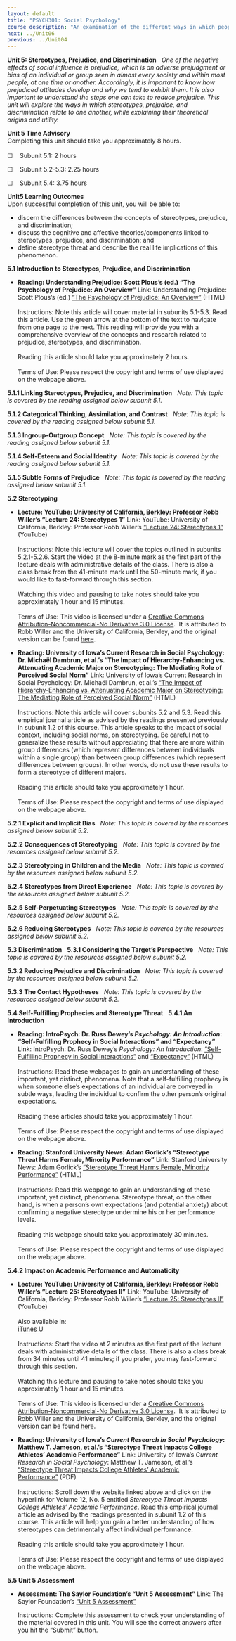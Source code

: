```yaml
---
layout: default
title: "PSYCH301: Social Psychology"
course_description: "An examination of the different ways in which people interact with other individuals, groups, and the larger society as a whole, as well as why people act in certain ways."
next: ../Unit06
previous: ../Unit04
---
```

**Unit 5: Stereotypes, Prejudice, and Discrimination** <span
id="5"></span> 
*One of the negative effects of social influence is prejudice, which is
an adverse prejudgment or bias of an individual or group seen in almost
every society and within most people, at one time or another.
Accordingly, it is important to know how prejudiced attitudes develop
and why we tend to exhibit them. It is also important to understand the
steps one can take to reduce prejudice. This unit will explore the ways
in which stereotypes, prejudice, and discrimination relate to one
another, while explaining their theoretical origins and utility.*

**Unit 5 Time Advisory**  
Completing this unit should take you approximately 8 hours.  
    
 ☐    Subunit 5.1: 2 hours  
  
 ☐    Subunit 5.2-5.3: 2.25 hours  
  
 ☐    Subunit 5.4: 3.75 hours

**Unit5 Learning Outcomes**  
Upon successful completion of this unit, you will be able to:
-   discern the differences between the concepts of stereotypes,
    prejudice, and discrimination;
-   discuss the cognitive and affective theories/components linked to
    stereotypes, prejudice, and discrimination; and
-   define stereotype threat and describe the real life implications of
    this phenomenon.

**5.1 Introduction to Stereotypes, Prejudice, and Discrimination** <span
id="5.1"></span> 
-   **Reading: Understanding Prejudice: Scott Plous’s (ed.) “The
    Psychology of Prejudice: An Overview”**
    Link: Understanding Prejudice: Scott Plous’s (ed.) [“The Psychology
    of Prejudice: An
    Overview”](http://www.understandingprejudice.org/apa/english/) (HTML)  
        
     Instructions: Note this article will cover material in subunits
    5.1-5.3. Read this article. Use the green arrow at the bottom of the
    text to navigate from one page to the next. This reading will
    provide you with a comprehensive overview of the concepts and
    research related to prejudice, stereotypes, and discrimination.   
        
     Reading this article should take you approximately 2 hours.  
        
     Terms of Use: Please respect the copyright and terms of use
    displayed on the webpage above.

**5.1.1 Linking Stereotypes, Prejudice, and Discrimination** <span
id="5.1.1"></span> 
*Note: This topic is covered by the reading assigned below subunit 5.1.*

**5.1.2 Categorical Thinking, Assimilation, and Contrast** <span
id="5.1.2"></span> 
*Note: This topic is covered by the reading assigned below subunit 5.1.*

**5.1.3 Ingroup-Outgroup Concept** <span id="5.1.3"></span> 
*Note: This topic is covered by the reading assigned below subunit 5.1.*

**5.1.4 Self-Esteem and Social Identity** <span id="5.1.4"></span> 
*Note: This topic is covered by the reading assigned below subunit 5.1.*

**5.1.5 Subtle Forms of Prejudice** <span id="5.1.5"></span> 
*Note: This topic is covered by the reading assigned below subunit 5.1.*

**5.2 Stereotyping** <span id="5.2"></span> 
-   **Lecture: YouTube: University of California, Berkley: Professor
    Robb Willer’s “Lecture 24: Stereotypes 1”**
    Link: YouTube: University of California, Berkley: Professor Robb
    Willer’s [“Lecture 24: Stereotypes
    1”](http://www.youtube.com/watch?v=2g32NEeXii0) (YouTube)  
        
     Instructions: Note this lecture will cover the topics outlined in
    subunits 5.2.1-5.2.6. Start the video at the 8-minute mark as the
    first part of the lecture deals with administrative details of the
    class. There is also a class break from the 41-minute mark until the
    50-minute mark, if you would like to fast-forward through this
    section.  
        
     Watching this video and pausing to take notes should take you
    approximately 1 hour and 15 minutes.  
        
     Terms of Use: This video is licensed under a [Creative Commons
    Attribution-Noncommercial-No Derivative 3.0
    License](http://creativecommons.org/licenses/by-nc-nd/3.0/).  It is
    attributed to Robb Willer and the University of California, Berkley,
    and the original version can be found
    [here](http://www.youtube.com/playlist?list=PL1317EA5E1CA2DA9A).

-   **Reading: University of Iowa’s Current Research in Social
    Psychology: Dr. Michaël Dambrun, et al.’s “The Impact of
    Hierarchy-Enhancing vs. Attenuating Academic Major on Stereotyping:
    The Mediating Role of Perceived Social Norm”**
    Link: University of Iowa’s Current Research in Social
    Psychology: Dr. Michaël Dambrun, et al.’s [“The Impact of
    Hierarchy-Enhancing vs. Attenuating Academic Major on Stereotyping:
    The Mediating Role of Perceived Social
    Norm”](http://www.uiowa.edu/~grpproc/crisp/crisp.7.8.htm) (HTML)  
        
     Instructions: Note this article will cover subunits 5.2 and 5.3.
    Read this empirical journal article as advised by the readings
    presented previously in subunit 1.2 of this course. This article
    speaks to the impact of social context, including social norms, on
    stereotyping. Be careful not to generalize these results without
    appreciating that there are more within group differences (which
    represent differences between individuals within a single group)
    than between group differences (which represent differences between
    groups). In other words, do not use these results to form a
    stereotype of different majors.   
        
     Reading this article should take you approximately 1 hour.  
        
     Terms of Use: Please respect the copyright and terms of use
    displayed on the webpage above.

**5.2.1 Explicit and Implicit Bias** <span id="5.2.1"></span> 
*Note: This topic is covered by the resources assigned below subunit
5.2.*

**5.2.2 Consequences of Stereotyping** <span id="5.2.2"></span> 
*Note: This topic is covered by the resources assigned below subunit
5.2.*

**5.2.3 Stereotyping in Children and the Media** <span
id="5.2.3"></span> 
*Note: This topic is covered by the resources assigned below subunit
5.2.*

**5.2.4 Stereotypes from Direct Experience** <span id="5.2.4"></span> 
*Note: This topic is covered by the resources assigned below subunit
5.2.*

**5.2.5 Self-Perpetuating Stereotypes** <span id="5.2.5"></span> 
*Note: This topic is covered by the resources assigned below subunit
5.2.*

**5.2.6 Reducing Stereotypes** <span id="5.2.6"></span> 
*Note: This topic is covered by the resources assigned below subunit
5.2.*

**5.3 Discrimination** <span id="5.3"></span> 
**5.3.1 Considering the Target’s Perspective** <span id="5.3.1"></span> 
*Note: This topic is covered by the resources assigned below subunit
5.2.*

**5.3.2 Reducing Prejudice and Discrimination** <span
id="5.3.2"></span> 
*Note: This topic is covered by the resources assigned below subunit
5.2.*

**5.3.3 The Contact Hypotheses** <span id="5.3.3"></span> 
*Note: This topic is covered by the resources assigned below subunit
5.2.*

**5.4 Self-Fulfilling Prophecies and Stereotype Threat** <span
id="5.4"></span> 
**5.4.1 An Introduction** <span id="5.4.1"></span> 
-   **Reading: IntroPsych: Dr. Russ Dewey’s *Psychology: An
    Introduction*: “Self-Fulfilling Prophecy in Social Interactions” and
    “Expectancy”**
    Link: IntroPsych: Dr. Russ Dewey’s *Psychology: An Introduction*:
    [“Self-Fulfilling Prophecy in Social
    Interactions”](http://www.intropsych.com/ch15_social/self-fulfilling_prophecy_in_social_interactions.html)
    and
    [“Expectancy”](http://www.intropsych.com/ch15_social/expectancy.html)
    (HTML)  
        
     Instructions: Read these webpages to gain an understanding of these
    important, yet distinct, phenomena. Note that a self-fulfilling
    prophecy is when someone else’s expectations of an individual are
    conveyed in subtle ways, leading the individual to confirm the other
    person’s original expectations.  
        
     Reading these articles should take you approximately 1 hour.  
        
     Terms of Use: Please respect the copyright and terms of use
    displayed on the webpage above.

-   **Reading: Stanford University News: Adam Gorlick’s “Stereotype
    Threat Harms Female, Minority Performance”**
    Link: Stanford University News: Adam Gorlick’s [“Stereotype Threat
    Harms Female, Minority
    Performance”](http://news.stanford.edu/news/2009/february25/stereotype-threat-harms-latent-ability-022509.html) (HTML)  
        
     Instructions: Read this webpage to gain an understanding of these
    important, yet distinct, phenomena. Stereotype threat, on the other
    hand, is when a person’s own expectations (and potential anxiety)
    about confirming a negative stereotype undermine his or her
    performance levels.  
        
     Reading this webpage should take you approximately 30 minutes.  
        
     Terms of Use: Please respect the copyright and terms of use
    displayed on the webpage above.

**5.4.2 Impact on Academic Performance and Automaticity** <span
id="5.4.2"></span> 
-   **Lecture: YouTube: University of California, Berkley: Professor
    Robb Willer’s “Lecture 25: Stereotypes II”**
    Link: YouTube: University of California, Berkley: Professor Robb
    Willer’s [“Lecture 25: Stereotypes
    II”](http://www.youtube.com/watch?v=J9p_5pu8T2o) (YouTube)  
        
     Also available in:  
     [iTunes
    U](http://itunes.apple.com/us/podcast/lecture-25-stereotypes-ii/id354825323?i=80684026)  
        
     Instructions: Start the video at 2 minutes as the first part of the
    lecture deals with administrative details of the class. There is
    also a class break from 34 minutes until 41 minutes; if you prefer,
    you may fast-forward through this section.  
        
     Watching this lecture and pausing to take notes should take you
    approximately 1 hour and 15 minutes.  
        
     Terms of Use: This video is licensed under a [Creative Commons
    Attribution-Noncommercial-No Derivative 3.0
    License](http://creativecommons.org/licenses/by-nc-nd/3.0/).  It is
    attributed to Robb Willer and the University of California, Berkley,
    and the original version can be found
    [here](http://www.youtube.com/playlist?list=PL1317EA5E1CA2DA9A).

-   **Reading: University of Iowa’s *Current Research in Social
    Psychology*: Matthew T. Jameson, et al.’s “Stereotype Threat Impacts
    College Athletes’ Academic Performance”**
    Link: University of Iowa’s *Current Research in Social
    Psychology*: Matthew T. Jameson, et al.’s [“Stereotype Threat
    Impacts College Athletes’ Academic
    Performance”](http://www.uiowa.edu/~grpproc/crisp/prior.html) (PDF)  
        
     Instructions: Scroll down the website linked above and click on the
    hyperlink for Volume 12, No. 5 entitled *Stereotype Threat Impacts
    College Athletes’ Academic Performance*. Read this empirical journal
    article as advised by the readings presented in subunit 1.2 of this
    course. This article will help you gain a better understanding of
    how stereotypes can detrimentally affect individual performance.   
        
     Reading this article should take you approximately 1 hour.  
        
     Terms of Use: Please respect the copyright and terms of use
    displayed on the webpage above.

**5.5 Unit 5 Assessment** <span id="5.5"></span> 
-   **Assessment: The Saylor Foundation’s “Unit 5 Assessment”**
    <span id=":51" dir="ltr">Link: The Saylor Foundation’s [“Unit 5
    Assessment”](http://school.saylor.org/mod/quiz/view.php?id=1328)  
      
     Instructions: Complete this assessment to check your understanding
    of the material covered in this unit. You will see the correct
    answers after you hit the “Submit” button.</span>


